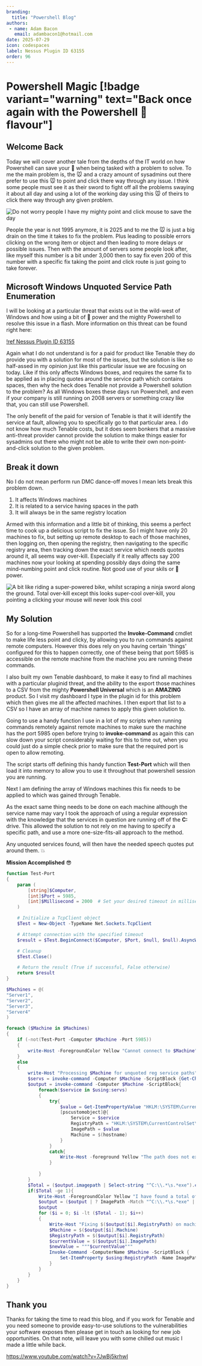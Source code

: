 ```yaml
---
branding:
  title: "Powershell Blog"
authors: 
 - name: Adam Bacon
   email: adambacon1@hotmail.com
date: 2025-07-29
icon: codespaces
label: Nessus Plugin ID 63155
order: 96
---
```

# Powershell Magic [!badge variant="warning" text="Back once again with the Powershell :bacon: flavour"]

## Welcome Back

Today we will cover another tale from the depths of the IT world on how Powershell can save your :bacon: when being tasked with a problem to solve. To me the main problem is, the :mouse: and a crazy amount of sysadmins out there prefer to use this :mouse: to point and click there way through any issue. I think some people must see it as their sword to fight off all the problems swaying it about all day and using a lot of the working day using this :mouse: of theirs to click there way through any given problem.  

![Do not worry people I have my mighty point and click mouse to save the day](/images/mouse.PNG)

People the year is not 1995 anymore, it is 2025 and to me the :mouse: is just a big drain on the time it takes to fix the problem. Plus leading to possible errors clicking on the wrong item or object and then leading to more delays or possible issues. Then with the amount of servers some people look after, like myself this number is a bit under 3,000 then to say fix even 200 of this number with a specific fix taking the point and click route is just going to take forever. 

## Microsoft Windows Unquoted Service Path Enumeration

I will be looking at a particular threat that exists out in the wild-west of Windows and how using a bit of :brain: power and the mighty Powershell to resolve this issue in a flash. More information on this threat can be found right here:

[!ref Nessus Plugin ID 63155](https://www.tenable.com/plugins/nessus/63155)

Again what I do not understand is for a paid for product like Tenable they do provide you with a solution for most of the issues, but the solution is like so half-assed in my opinion just like this particular issue we are focusing on today. Like if this only affects Windows boxes, and requires the same fix to be applied as in placing quotes around the service path which contains spaces, then why the heck does Tenable not provide a Powershell solution to the problem? As all Windows boxes these days run Powershell, and even if your company is still running on 2008 servers or something crazy like that, you can still use Powershell. 

The only benefit of the paid for version of Tenable is that it will identify the service at fault, allowing you to specifically go to that particular area. I do not know how much Tenable costs, but it does seem bonkers that a massive anti-threat provider cannot provide the solution to make things easier for sysadmins out there who might not be able to write their own non-point-and-click solution to the given problem.

## Break it down

No I do not mean perform run DMC dance-off moves I mean lets break this problem down. 

1. It affects Windows machines
2. It is related to a service having spaces in the path
3. It will always be in the same registry location

Armed with this information and a little bit of thinking, this seems a perfect time to cook up a delicious script to fix the issue. So I might have only 20 machines to fix, but setting up remote desktop to each of those machines, then logging on, then opening the registry, then navigating to the specific registry area, then tracking down the exact service which needs quotes around it, all seems way over-kill. Especially if it really affects say 200 machines now your looking at spending possibly days doing the same mind-numbing point and click routine. Not good use of your skils or :brain: power.

![A bit like riding a super-powered bike, whilst scraping a ninja sword along the ground. Total over-kill except this looks super-cool over-kill, you pointing a clicking your mouse will never look this cool](/images/nemesis.PNG)

## My Solution

So for a long-time Powershell has supported the **Invoke-Command** cmdlet to make life less point and clicky, by allowing you to run commands against remote computers. However this does rely on you having certain 'things' configured for this to happen correctly, one of these being that port 5985 is accessible on the remote machine from the machine you are running these commands. 

I also built my own Tenable dashboard, to make it easy to find all machines with a particular pluginid threat, and the ability to the export those machines to a CSV from the mighty **Powershell Universal** which is an **AMAZING** product. So I visit my dashboard I type in the plugin id for this problem which then gives me all the affected machines. I then export that list to a CSV so I have an array of machine names to apply this given solution to. 

Going to use a handy function I use in a lot of my scripts when running commands remotely against remote machines to make sure the machine has the port 5985 open before trying to **invoke-command** as again this can slow down your script considerably waiting for this to time out, when you could just do a simple check prior to make sure that the required port is open to allow remoting. 

The script starts off defining this handy function **Test-Port** which will then load it into memory to allow you to use it throughout that powershell session you are running. 

Next I am defining the array of Windows machines this fix needs to be applied to which was gained through Tenable.

As the exact same thing needs to be done on each machine although the service name may vary I took the approach of using a regular expression with the knowledge that the services in question are running off of the **C:** drive. This allowed the solution to not rely on me having to specify a specific path, and use a more one-size-fits-all approach to the method. 

Any unquoted services found, will then have the needed speech quotes put around them. :boom: 

**Mission Accomplished** :sunglasses:


```ps1 #
function Test-Port 
{
    param (
        [string]$Computer,
        [int]$Port = 5985,
        [int]$Millisecond = 2000  # Set your desired timeout in milliseconds
    )

    # Initialize a TcpClient object
    $Test = New-Object -TypeName Net.Sockets.TcpClient

    # Attempt connection with the specified timeout
    $result = $Test.BeginConnect($Computer, $Port, $null, $null).AsyncWaitHandle.WaitOne($Millisecond)

    # Cleanup
    $Test.Close()

    # Return the result (True if successful, False otherwise)
    return $result
}

$Machines = @(
"Server1",
"Server2",
"Server3",
"Server4"
)

foreach ($Machine in $Machines)
{
    if (-not(Test-Port -Computer $Machine -Port 5985))
    {
        write-Host -ForegroundColor Yellow "Cannot connect to $Machine"
    }
    else
    {
        write-Host "Processing $Machine for unquoted reg service paths" -ForegroundColor Green
        $servs = invoke-command -Computer $Machine -ScriptBlock {Get-ChildItem 'HKLM:\SYSTEM\CurrentControlSet\Services' | Select -ExpandProperty Name | % {Split-Path $_ -Leaf}}
        $output = invoke-command -Computer $Machine -ScriptBlock{
            foreach($service in $using:servs)
            {
                try{
                    $value = Get-ItemPropertyValue "HKLM:\SYSTEM\CurrentControlSet\Services\$service" -Name ImagePath -ErrorAction Stop
                    [pscustomobject]@{
                        Service = $service
                        RegistryPath = "HKLM:\SYSTEM\CurrentControlSet\Services\$service"
                        ImagePath = $value
                        Machine = $(hostname)
                    }  
                }
                catch{
                    Write-Host -foreground Yellow "The path does not exist $($error.exception.message)"
                }
                
            }
        }
        $Total = ($output.imagepath | Select-string "^C:\\.*\s.*exe").count
        if($Total -ge 1){
            Write-Host -ForegroundColor Yellow "I have found a total of $Total services with spaces in the paths unquoted"
            $output = ($output | ? ImagePath -Match "^C:\\.*\s.*exe" | Select Machine,ImagePath,RegistryPath,Service)
            $output
            for ($i = 0; $i -lt ($Total - 1); $i++)
            { 
                Write-Host "Fixing $($output[$i].RegistryPath) on machine$($output[$i].RegistryPath) please wait..." -ForegroundColor Green
                $Machine = $($output[$i].Machine)
                $RegistryPath = $($output[$i].RegistryPath)
                $currentValue = $($output[$i].ImagePath)
                $newValue = """$currentValue"""
                Invoke-Command -ComputerName $Machine -ScriptBlock {
                    Set-ItemProperty $using:RegistryPath -Name ImagePath -Value $using:newValue -Verbose            
                }
            }
        }
    }
}
```

## Thank you 

Thanks for taking the time to read this blog, and if you work for Tenable and you need someone to provide easy-to-use solutions to the vulnerabilities your software exposes then please get in touch as looking for new job opportunities. On that note, will leave you with some chilled out music I made a little while back. 

https://www.youtube.com/watch?v=7JwBj5krhwI
